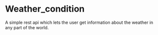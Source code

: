 # Weather_condition
A simple rest api which lets the user get information about the weather in any part of the world.
